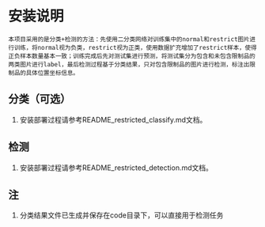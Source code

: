 # 安装说明
	本项目采用的是分类+检测的方法：先使用二分类网络对训练集中的normal和restrict图片进行训练，将normal视为负类，restrict视为正类，使用数据扩充增加了restrict样本，使得正负样本数量基本一致；训练完成后先对测试集进行预测，将测试集分为包含和未包含限制品的两类图片进行label，最后检测过程基于分类结果，只对包含限制品的图片进行检测，标注出限制品的具体位置坐标信息。

## 分类（可选）
1. 安装部署过程请参考README_restricted_classify.md文档。

## 检测
1. 安装部署过程请参考README_restricted_detection.md文档。

## 注
1. 分类结果文件已生成并保存在code目录下，可以直接用于检测任务